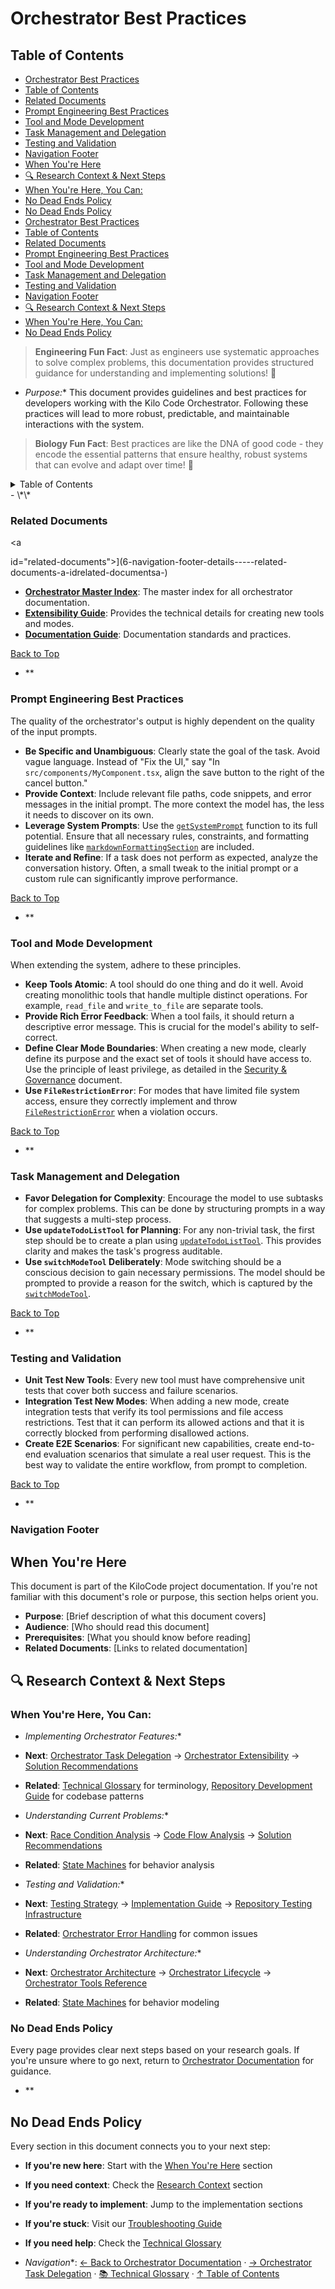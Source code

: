 # Orchestrator Best Practices

## Table of Contents
- [Orchestrator Best Practices](#orchestrator-best-practices)
- [Table of Contents](#table-of-contents)
- [Related Documents](#related-documents)
- [Prompt Engineering Best Practices](#prompt-engineering-best-practices)
- [Tool and Mode Development](#tool-and-mode-development)
- [Task Management and Delegation](#task-management-and-delegation)
- [Testing and Validation](#testing-and-validation)
- [Navigation Footer](#navigation-footer)
- [When You're Here](#when-youre-here)
- [🔍 Research Context & Next Steps](#-research-context--next-steps)
- [When You're Here, You Can:](#when-youre-here-you-can)
- [No Dead Ends Policy](#no-dead-ends-policy)
- [No Dead Ends Policy](#no-dead-ends-policy)
- [Orchestrator Best Practices](#orchestrator-best-practices)
- [Table of Contents](#table-of-contents)
- [Related Documents](#related-documents)
- [Prompt Engineering Best Practices](#prompt-engineering-best-practices)
- [Tool and Mode Development](#tool-and-mode-development)
- [Task Management and Delegation](#task-management-and-delegation)
- [Testing and Validation](#testing-and-validation)
- [Navigation Footer](#navigation-footer)
- [🔍 Research Context & Next Steps](#-research-context--next-steps)
- [When You're Here, You Can:](#when-youre-here-you-can)
- [No Dead Ends Policy](#no-dead-ends-policy)

> **Engineering Fun Fact**: Just as engineers use systematic approaches to solve complex problems,
> this documentation provides structured guidance for understanding and implementing solutions! 🔧

- *Purpose:*\* This document provides guidelines and best practices for developers working with the
  Kilo Code Orchestrator. Following these practices will lead to more robust, predictable, and
  maintainable interactions with the system.

> **Biology Fun Fact**: Best practices are like the DNA of good code - they encode the essential
> patterns that ensure healthy, robust systems that can evolve and adapt over time! 🧬

<details>
<summary>Table of Contents</summary>
- [1. Related Documents](#related-documents)
- [2. Prompt Engineering Best Practices](#prompt-engineering-best-practices)
- [3. Tool and Mode Development](#tool-and-mode-development)
- [4. Task Management and Delegation](#task-management-and-delegation)
- [5. Testing and Validation](#testing-and-validation)
- \[6. Navigation Footer

</details>
- \*\*

### Related Documents

\<a

id="related-documents"></a>]\(6-navigation-footer-details-----related-documents-a-idrelated-documentsa-)

- **[Orchestrator Master Index](../orchestrator/ORCHESTRATOR_INDEX.md)**: The master index for all
  orchestrator
  documentation.
- **[Extensibility Guide](ORCHESTRATOR_EXTENSIBILITY.md)**: Provides the technical details
  for creating new tools and modes.
- **[Documentation Guide](../DOCUMENTATION_GUIDE.md)**: Documentation standards and practices.

[Back to Top](#orchestrator-best-practices)
- \*\*

### Prompt Engineering Best Practices

<a id="prompt-engineering-best-practices"></a>

The quality of the orchestrator's output is highly dependent on the quality of the input prompts.

- **Be Specific and Unambiguous**: Clearly state the goal of the task. Avoid vague language. Instead
  of "Fix the UI," say "In `src/components/MyComponent.tsx`, align the save button to the right of
  the cancel button."
- **Provide Context**: Include relevant file paths, code snippets, and error messages in the initial
  prompt. The more context the model has, the less it needs to discover on its own.
- **Leverage System Prompts**: Use the [`getSystemPrompt`](`[FILE_MOVED_OR_RENAMED]`#L2499) function
  to its full potential. Ensure that all necessary rules, constraints, and formatting guidelines
  like [`markdownFormattingSection`](../../src/core/prompts/sections/markdown-formatting.ts#L1) are
  included.
- **Iterate and Refine**: If a task does not perform as expected, analyze the conversation history.
  Often, a small tweak to the initial prompt or a custom rule can significantly improve performance.

[Back to Top](#orchestrator-best-practices)
- \*\*

### Tool and Mode Development

<a id="tool-and-mode-development"></a>

When extending the system, adhere to these principles.

- **Keep Tools Atomic**: A tool should do one thing and do it well. Avoid creating monolithic tools
  that handle multiple distinct operations. For example, `read_file` and `write_to_file` are
  separate tools.
- **Provide Rich Error Feedback**: When a tool fails, it should return a descriptive error message.
  This is crucial for the model's ability to self-correct.
- **Define Clear Mode Boundaries**: When creating a new mode, clearly define its purpose and the
  exact set of tools it should have access to. Use the principle of least privilege, as detailed in
  the [Security & Governance](ORCHESTRATOR_SECURITY_GOVERNANCE.md) document.
- **Use `FileRestrictionError`**: For modes that have limited file system access, ensure they
  correctly implement and throw [`FileRestrictionError`](`[FILE_MOVED_OR_RENAMED]`#L157) when a
  violation occurs.

[Back to Top](#orchestrator-best-practices)
- \*\*

### Task Management and Delegation

<a id="task-management-and-delegation"></a>

- **Favor Delegation for Complexity**: Encourage the model to use subtasks for complex problems.
  This can be done by structuring prompts in a way that suggests a multi-step process.
- **Use `updateTodoListTool` for Planning**: For any non-trivial task, the first step should be to
  create a plan using [`updateTodoListTool`](../../src/core/tools/updateTodoListTool.ts#L156). This
  provides clarity and makes the task's progress auditable.
- **Use `switchModeTool` Deliberately**: Mode switching should be a conscious decision to gain
  necessary permissions. The model should be prompted to provide a reason for the switch, which is
  captured by the [`switchModeTool`](../../src/core/tools/switchModeTool.ts#L8).

[Back to Top](#orchestrator-best-practices)
- \*\*

### Testing and Validation

<a id="testing-and-validation"></a>

- **Unit Test New Tools**: Every new tool must have comprehensive unit tests that cover both success
  and failure scenarios.
- **Integration Test New Modes**: When adding a new mode, create integration tests that verify its
  tool permissions and file access restrictions. Test that it can perform its allowed actions and
  that it is correctly blocked from performing disallowed actions.
- **Create E2E Scenarios**: For significant new capabilities, create end-to-end evaluation scenarios
  that simulate a real user request. This is the best way to validate the entire workflow, from
  prompt to completion.

[Back to Top](#orchestrator-best-practices)
- \*\*

### Navigation Footer

<a id="navigation-footer"></a>

## When You're Here

This document is part of the KiloCode project documentation. If you're not familiar with this
document's role or purpose, this section helps orient you.

- **Purpose**: \[Brief description of what this document covers]
- **Audience**: \[Who should read this document]
- **Prerequisites**: \[What you should know before reading]
- **Related Documents**: \[Links to related documentation]

## 🔍 Research Context & Next Steps

### When You're Here, You Can:

- *Implementing Orchestrator Features:*\*

- **Next**: [Orchestrator Task Delegation](ORCHESTRATOR_TASK_DELEGATION.md) →
  [Orchestrator Extensibility](ORCHESTRATOR_EXTENSIBILITY.md) →
  [Solution Recommendations](architecture/SOLUTION_RECOMMENDATIONS.md)

- **Related**: [Technical Glossary](../GLOSSARY.md) for terminology,
  [Repository Development Guide](architecture/GETTING_STARTED.md) for codebase
  patterns

- *Understanding Current Problems:*\*

- **Next**: [Race Condition Analysis](../architecture/README.md) →
  [Code Flow Analysis](architecture/CODE_FLOW_ANALYSIS.md) →
  [Solution Recommendations](architecture/SOLUTION_RECOMMENDATIONS.md)

- **Related**: [State Machines](../architecture/README.md) for behavior analysis

- *Testing and Validation:*\*

- **Next**: [Testing Strategy](architecture/TESTING_STRATEGY.md) →
  [Implementation Guide](../architecture/API_DUPLICATION_DEBUG_IMPLEMENTATION.md) →
  [Repository Testing Infrastructure](../testing/TESTING_STRATEGY.md)

- **Related**: [Orchestrator Error Handling](ORCHESTRATOR_ERROR_HANDLING.md) for common issues

- *Understanding Orchestrator Architecture:*\*

- **Next**: [Orchestrator Architecture](ORCHESTRATOR_ARCHITECTURE.md) →
  [Orchestrator Lifecycle](ORCHESTRATOR_LIFECYCLE.md) →
  [Orchestrator Tools Reference](ORCHESTRATOR_TOOLS_REFERENCE.md)

- **Related**: [State Machines](../architecture/README.md) for behavior modeling

### No Dead Ends Policy

Every page provides clear next steps based on your research goals. If you're unsure where to go
next, return to [Orchestrator Documentation](README.md) for guidance.
- \*\*

## No Dead Ends Policy

Every section in this document connects you to your next step:

- **If you're new here**: Start with the [When You're Here](#when-youre-here) section

- **If you need context**: Check the [Research Context](#research-context) section

- **If you're ready to implement**: Jump to the implementation sections

- **If you're stuck**: Visit our [Troubleshooting Guide](../tools/TROUBLESHOOTING_GUIDE.md)

- **If you need help**: Check the [Technical Glossary](../GLOSSARY.md)

- *Navigation*\*: [← Back to Orchestrator Documentation](README.md) ·
  [→ Orchestrator Task Delegation](ORCHESTRATOR_TASK_DELEGATION.md) ·
  [📚 Technical Glossary](../GLOSSARY.md) · [↑ Table of Contents](#-research-context--next-steps)
